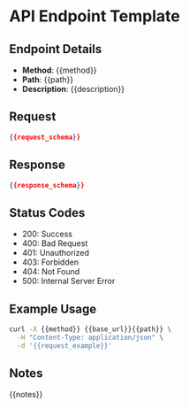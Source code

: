 # API Endpoint Template

## Endpoint Details
- **Method**: {{method}}
- **Path**: {{path}}
- **Description**: {{description}}

## Request
```json
{{request_schema}}
```

## Response
```json
{{response_schema}}
```

## Status Codes
- 200: Success
- 400: Bad Request
- 401: Unauthorized
- 403: Forbidden
- 404: Not Found
- 500: Internal Server Error

## Example Usage
```bash
curl -X {{method}} {{base_url}}{{path}} \
  -H "Content-Type: application/json" \
  -d '{{request_example}}'
```

## Notes
{{notes}} 
